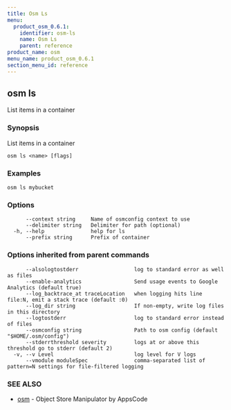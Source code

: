 ```yaml
---
title: Osm Ls
menu:
  product_osm_0.6.1:
    identifier: osm-ls
    name: Osm Ls
    parent: reference
product_name: osm
menu_name: product_osm_0.6.1
section_menu_id: reference
---
```

## osm ls

List items in a container

### Synopsis

List items in a container

```
osm ls <name> [flags]
```

### Examples

```
osm ls mybucket
```

### Options

```
      --context string     Name of osmconfig context to use
      --delimiter string   Delimiter for path (optional)
  -h, --help               help for ls
      --prefix string      Prefix of container
```

### Options inherited from parent commands

```
      --alsologtostderr                  log to standard error as well as files
      --enable-analytics                 Send usage events to Google Analytics (default true)
      --log_backtrace_at traceLocation   when logging hits line file:N, emit a stack trace (default :0)
      --log_dir string                   If non-empty, write log files in this directory
      --logtostderr                      log to standard error instead of files
      --osmconfig string                 Path to osm config (default "$HOME/.osm/config")
      --stderrthreshold severity         logs at or above this threshold go to stderr (default 2)
  -v, --v Level                          log level for V logs
      --vmodule moduleSpec               comma-separated list of pattern=N settings for file-filtered logging
```

### SEE ALSO

* [osm](/docs/reference/osm.md)	 - Object Store Manipulator by AppsCode

